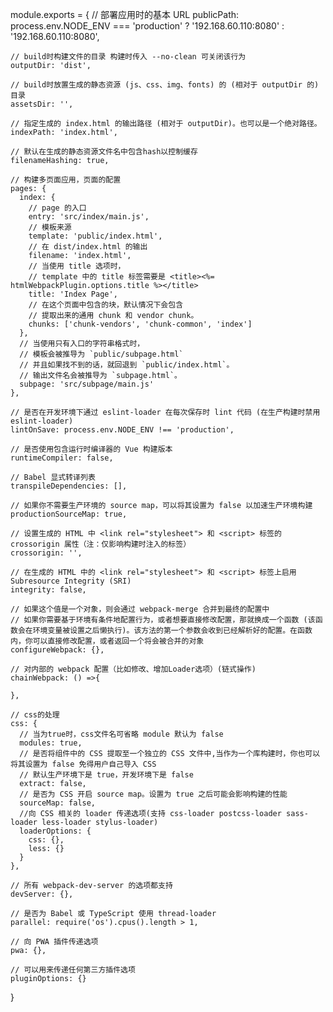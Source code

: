 module.exports = {
    // 部署应用时的基本 URL
    publicPath: process.env.NODE_ENV === 'production' ? '192.168.60.110:8080' : '192.168.60.110:8080',
   
    // build时构建文件的目录 构建时传入 --no-clean 可关闭该行为
    outputDir: 'dist',
   
    // build时放置生成的静态资源 (js、css、img、fonts) 的 (相对于 outputDir 的) 目录
    assetsDir: '',
   
    // 指定生成的 index.html 的输出路径 (相对于 outputDir)。也可以是一个绝对路径。
    indexPath: 'index.html',
   
    // 默认在生成的静态资源文件名中包含hash以控制缓存
    filenameHashing: true,
   
    // 构建多页面应用，页面的配置
    pages: {
      index: {
        // page 的入口
        entry: 'src/index/main.js',
        // 模板来源
        template: 'public/index.html',
        // 在 dist/index.html 的输出
        filename: 'index.html',
        // 当使用 title 选项时，
        // template 中的 title 标签需要是 <title><%= htmlWebpackPlugin.options.title %></title>
        title: 'Index Page',
        // 在这个页面中包含的块，默认情况下会包含
        // 提取出来的通用 chunk 和 vendor chunk。
        chunks: ['chunk-vendors', 'chunk-common', 'index']
      },
      // 当使用只有入口的字符串格式时，
      // 模板会被推导为 `public/subpage.html`
      // 并且如果找不到的话，就回退到 `public/index.html`。
      // 输出文件名会被推导为 `subpage.html`。
      subpage: 'src/subpage/main.js'
    },
   
    // 是否在开发环境下通过 eslint-loader 在每次保存时 lint 代码 (在生产构建时禁用 eslint-loader)
    lintOnSave: process.env.NODE_ENV !== 'production',
   
    // 是否使用包含运行时编译器的 Vue 构建版本
    runtimeCompiler: false,
   
    // Babel 显式转译列表
    transpileDependencies: [],
   
    // 如果你不需要生产环境的 source map，可以将其设置为 false 以加速生产环境构建
    productionSourceMap: true,
   
    // 设置生成的 HTML 中 <link rel="stylesheet"> 和 <script> 标签的 crossorigin 属性（注：仅影响构建时注入的标签）
    crossorigin: '',
   
    // 在生成的 HTML 中的 <link rel="stylesheet"> 和 <script> 标签上启用 Subresource Integrity (SRI)
    integrity: false,
   
    // 如果这个值是一个对象，则会通过 webpack-merge 合并到最终的配置中
    // 如果你需要基于环境有条件地配置行为，或者想要直接修改配置，那就换成一个函数 (该函数会在环境变量被设置之后懒执行)。该方法的第一个参数会收到已经解析好的配置。在函数内，你可以直接修改配置，或者返回一个将会被合并的对象
    configureWebpack: {},
   
    // 对内部的 webpack 配置（比如修改、增加Loader选项）(链式操作)
    chainWebpack: () =>{
   
    },
   
    // css的处理
    css: {
      // 当为true时，css文件名可省略 module 默认为 false
      modules: true,
      // 是否将组件中的 CSS 提取至一个独立的 CSS 文件中,当作为一个库构建时，你也可以将其设置为 false 免得用户自己导入 CSS
      // 默认生产环境下是 true，开发环境下是 false
      extract: false,
      // 是否为 CSS 开启 source map。设置为 true 之后可能会影响构建的性能
      sourceMap: false,
      //向 CSS 相关的 loader 传递选项(支持 css-loader postcss-loader sass-loader less-loader stylus-loader)
      loaderOptions: {
        css: {},
        less: {}
      }
    },
   
    // 所有 webpack-dev-server 的选项都支持
    devServer: {},
   
    // 是否为 Babel 或 TypeScript 使用 thread-loader
    parallel: require('os').cpus().length > 1,
   
    // 向 PWA 插件传递选项
    pwa: {},
   
    // 可以用来传递任何第三方插件选项
    pluginOptions: {}
  }